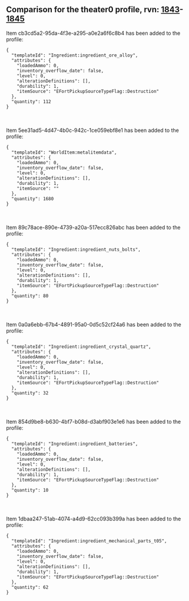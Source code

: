 ## Comparison for the theater0 profile, rvn: [1843](https://github.com/PRO100KatYT/FortniteProfileRevisions/tree/main/profiles/theater0/1843%20theater0.json)-[1845](https://github.com/PRO100KatYT/FortniteProfileRevisions/tree/main/profiles/theater0/1845%20theater0.json)

Item cb3cd5a2-95da-4f3e-a295-a0e2a6f6c8b4 has been added to the profile:

```
{
  "templateId": "Ingredient:ingredient_ore_alloy",
  "attributes": {
    "loadedAmmo": 0,
    "inventory_overflow_date": false,
    "level": 0,
    "alterationDefinitions": [],
    "durability": 1,
    "itemSource": "EFortPickupSourceTypeFlag::Destruction"
  },
  "quantity": 112
}
```

<br><br>
Item 5ee31ad5-4d47-4b0c-942c-1ce059ebf8e1 has been added to the profile:

```
{
  "templateId": "WorldItem:metalitemdata",
  "attributes": {
    "loadedAmmo": 0,
    "inventory_overflow_date": false,
    "level": 0,
    "alterationDefinitions": [],
    "durability": 1,
    "itemSource": ""
  },
  "quantity": 1680
}
```

<br><br>
Item 89c78ace-890e-4739-a20a-517ecc826abc has been added to the profile:

```
{
  "templateId": "Ingredient:ingredient_nuts_bolts",
  "attributes": {
    "loadedAmmo": 0,
    "inventory_overflow_date": false,
    "level": 0,
    "alterationDefinitions": [],
    "durability": 1,
    "itemSource": "EFortPickupSourceTypeFlag::Destruction"
  },
  "quantity": 80
}
```

<br><br>
Item 0a0a6ebb-67b4-4891-95a0-0d5c52cf24a6 has been added to the profile:

```
{
  "templateId": "Ingredient:ingredient_crystal_quartz",
  "attributes": {
    "loadedAmmo": 0,
    "inventory_overflow_date": false,
    "level": 0,
    "alterationDefinitions": [],
    "durability": 1,
    "itemSource": "EFortPickupSourceTypeFlag::Destruction"
  },
  "quantity": 32
}
```

<br><br>
Item 854d9be8-b630-4bf7-b08d-d3abf903e1e6 has been added to the profile:

```
{
  "templateId": "Ingredient:ingredient_batteries",
  "attributes": {
    "loadedAmmo": 0,
    "inventory_overflow_date": false,
    "level": 0,
    "alterationDefinitions": [],
    "durability": 1,
    "itemSource": "EFortPickupSourceTypeFlag::Destruction"
  },
  "quantity": 10
}
```

<br><br>
Item 1dbaa247-51ab-4074-a4d9-62cc093b399a has been added to the profile:

```
{
  "templateId": "Ingredient:ingredient_mechanical_parts_t05",
  "attributes": {
    "loadedAmmo": 0,
    "inventory_overflow_date": false,
    "level": 0,
    "alterationDefinitions": [],
    "durability": 1,
    "itemSource": "EFortPickupSourceTypeFlag::Destruction"
  },
  "quantity": 62
}
```

<br><br>
